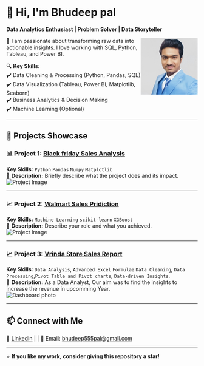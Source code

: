 

# 👋 Hi, I'm Bhudeep pal
**Data Analytics Enthusiast | Problem Solver | Data Storyteller**

<img src="Assets/My_photo.jpg" width="150" height="150" align="right">

🌱 I am passionate about transforming raw data into actionable insights. I love working with SQL, Python, Tableau, and Power BI.

🔍 **Key Skills:**  
✔️ Data Cleaning & Processing (Python, Pandas, SQL)  
✔️ Data Visualization (Tableau, Power BI, Matplotlib, Seaborn)  
✔️ Business Analytics & Decision Making  
✔️ Machine Learning (Optional)  

---

## 🚀 **Projects Showcase**

### 📊 Project 1: **[Black friday Sales Analysis]([GitHub_Project_Link](https://github.com/NoOne051198/Black-friday-sales-analysis.git))**
**Key Skills:** `Python` `Pandas` `Numpy` `Matplotlib`  
📖 **Description:** Briefly describe what the project does and its impact.  
![Project Image]([assets/project1.png](https://github.com/NoOne051198/Black-friday-sales-analysis.git))

---

### 📈 Project 2: **[Walmart Sales Pridiction ]([GitHub_Project_Link](https://github.com/NoOne051198/WalmartSalesPredion2))**
**Key Skills:** `Machine Learning` `scikit-learn` `XGBoost`  
📖 **Description:** Describe your role and what you achieved.  
![Project Image](assets/project2.png)

---

### 📈 Project 3: **[Vrinda Store Sales Report ]([GitHub_Project_Link](https://github.com/NoOne051198/WalmartSalesPredion2))**
**Key Skills:** `Data Analysis`, `Advanced Excel` `Formulae` `Data Cleaning`, `Data Processing`,`Pivot Table and Pivot charts`, `Data-driven Insights`.   
📖 **Description:** As a Data Analyst, Our aim was to find the insights to increase the revenue in upcomming Year.  
![Dashboard photo](assets/project2.png)

---
## 📫 **Connect with Me**  
💼 [LinkedIn](https://www.linkedin.com/in/bhudeep-pal/) | | 📧 Email: bhudeep555pal@gmail.com

---

⭐ **If you like my work, consider giving this repository a star!**  

